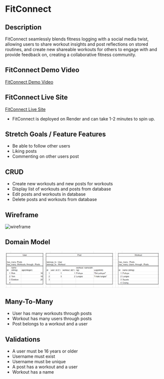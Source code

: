 # FitConnect

## Description
FitConnect seamlessly blends fitness logging with a social media twist, allowing users to share workout insights and post reflections on stored routines, and create new shareable workouts for others to engage with and provide feedback on, creating a collaborative fitness community. 

## FitConnect Demo Video
[FitConnect Demo Video](https://youtu.be/bBi1Qr0DJZE)

## FitConnect Live Site
[FitConnect Live Site](https://fitconnect-app.onrender.com/)
- FitConnect is deployed on Render and can take 1-2 minutes to spin up.

## Stretch Goals / Feature Features
- Be able to follow other users
- Liking posts
- Commenting on other users post

## CRUD
- Create new workouts and new posts for workouts
- Display list of workouts and posts from database
- Edit posts and workouts in database
- Delete posts and workouts from database

## Wireframe
<img src='./assets/Screenshot 2023-10-13 at 12.07.14 PM.png' alt='wireframe' />

## Domain Model
<img src='./assets/domain-model.png' alt='domain model' />

## Many-To-Many
- User has many workouts through posts
- Workout has many users through posts
- Post belongs to a workout and a user

## Validations
- A user must be 16 years or older
- Username must exist
- Username must be unique
- A post has a workout and a user
- Workout has a name
